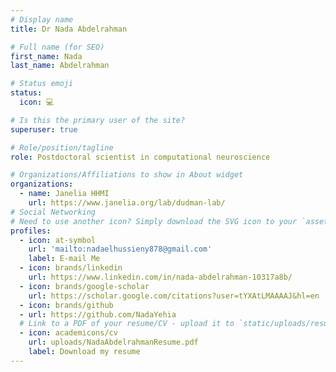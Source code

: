 ```yaml
---
# Display name
title: Dr Nada Abdelrahman

# Full name (for SEO)
first_name: Nada
last_name: Abdelrahman

# Status emoji
status:
  icon: 💻

# Is this the primary user of the site?
superuser: true

# Role/position/tagline
role: Postdoctoral scientist in computational neuroscience

# Organizations/Affiliations to show in About widget
organizations:
  - name: Janelia HHMI
    url: https://www.janelia.org/lab/dudman-lab/
# Social Networking
# Need to use another icon? Simply download the SVG icon to your `assets/media/icons/` folder.
profiles:
  - icon: at-symbol
    url: 'mailto:nadaelhussieny878@gmail.com'
    label: E-mail Me
  - icon: brands/linkedin
    url: https://www.linkedin.com/in/nada-abdelrahman-10317a8b/
  - icon: brands/google-scholar
    url: https://scholar.google.com/citations?user=tYXAtLMAAAAJ&hl=en
  - icon: brands/github
  - url: https://github.com/NadaYehia  
  # Link to a PDF of your resume/CV - upload it to `static/uploads/resume.pdf`
  - icon: academicons/cv
    url: uploads/NadaAbdelrahmanResume.pdf
    label: Download my resume
---
```



